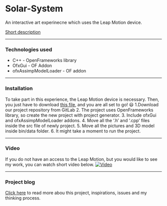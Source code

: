 # Solar-System


An interactive art experinecne which uses the Leap Motion device.

[Short description](https://github.com/alexmusial/Fireflies-experience/blob/master/Fireflies%20Experience%20Summary.pdf)

---
### Technologies used ###

* C++ - OpenFrameworks library
* OfxGui - OF Addon
* ofxAssimpModelLoader - OF addon

---

### Installation ###
To take part in this experience, the Leap Motion device is necessary. Then, you just have to download [this file](https://github.com/alexmusial/Fireflies-experience/blob/master/Fireflies%20Experience.exe), and you are all set to go! :smiley:
1.Download our project repository from GitLab
2. The project uses OpenFrameworks library, so create the new project
with project generator.
3. Include ofxGui and ofxAssimpModelLoader addons.
4. Move all the ‘.h’ and ‘.cpp’ files inside the src file of newly project.
5. Move all the pictures and 3D model inside bin/data folder.
6. It might take a moment to run the project.

---

### Video ###
If you do not have an access to the Leap Motion, but you would like to see my work, you can watch short video below.
[![Video](https://user-images.githubusercontent.com/51957768/94142463-3b1b8500-fe66-11ea-9420-bc00533a2d77.png)](https://player.vimeo.com/video/447828739)

---

### Project blog ###

[Click here](https://adventurethird.tumblr.com/) to read more abou this project, inspirations, issues and my thinking process.
